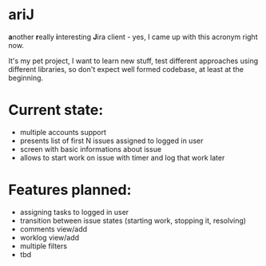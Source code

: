 ariJ
====
**a**nother **r**eally **i**nteresting **J**ira client - yes, I came up with this acronym right now.

It's my pet project, I want to learn new stuff, test different approaches using different libraries, so don't expect
well formed codebase, at least at the beginning.

Current state:
===
* multiple accounts support
* presents list of first N issues assigned to logged in user
* screen with basic informations about issue
* allows to start work on issue with timer and log that work later

Features planned:
===
* assigning tasks to logged in user
* transition between issue states (starting work, stopping it, resolving)
* comments view/add
* worklog view/add
* multiple filters
* tbd
